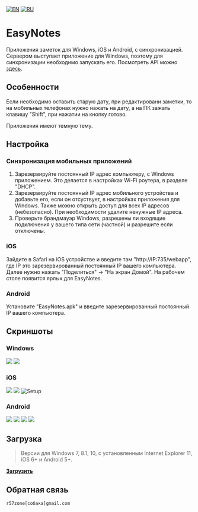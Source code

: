[![EN](https://user-images.githubusercontent.com/9499881/33184537-7be87e86-d096-11e7-89bb-f3286f752bc6.png)](https://github.com/r57zone/eNotes/) 
[![RU](https://user-images.githubusercontent.com/9499881/27683795-5b0fbac6-5cd8-11e7-929c-057833e01fb1.png)](https://github.com/r57zone/eNotes/blob/master/README.RU.md) 
# EasyNotes
Приложения заметок для Windows, iOS и Android, с синхронизацией. Сервером выступает приложение для Windows, поэтому для синхронизации необходимо запускать его. Посмотреть API можно [здесь](https://github.com/r57zone/eNotes/blob/master/API.md).

## Особенности
Если необходимо оставить старую дату, при редактировани заметки, то на мобильных телефонах нужно нажать на дату, а на ПК зажать клавишу "Shift", при нажатии на кнопку готово.


Приложения имеют темную тему.
## Настройка
### Синхронизация мобильных приложений
1. Зарезервируйте постоянный IP адрес компьютеру, с Windows приложением. Это делается в настройках Wi-Fi роутера, в разделе "DHCP".
2. Зарезервируйте постоянный IP адрес мобильного устройства и добавьте его, если он отсуствует, в настройках приложения для Windows. Также можно открыть доступ для всех IP адресов (небезопасно). При необходимости удалите ненужные IP адреса.
3. Проверьте брандмауэр Windows, разрешены ли входящие подключения у вашего типа сети (частной) и разрешите если отключены. 

### iOS
Зайдите в Safari на iOS устройстве и введите там "http://IP:735/webapp", где IP это зарезервированный постоянный IP вашего компьютера. Далее нужно нажать "Поделиться" -> "На экран Домой". На рабочем столе появится ярлык для EasyNotes.

### Android
Установите "EasyNotes.apk" и введите зарезервированный постоянный IP вашего компьютера.

## Скриншоты
### Windows
[![](https://user-images.githubusercontent.com/9499881/93087172-41ad3e00-f6a9-11ea-93b9-db93f3f8069e.PNG)](https://user-images.githubusercontent.com/9499881/54879010-b3f2e880-4e4d-11e9-8d46-3d983cb8495e.PNG)
[![](https://user-images.githubusercontent.com/9499881/93087171-41ad3e00-f6a9-11ea-9847-cc4e01de977c.PNG)](https://user-images.githubusercontent.com/9499881/93085355-7ec40100-f6a6-11ea-8a65-2cae4a206e33.PNG)

### iOS
![](https://user-images.githubusercontent.com/9499881/54878998-87d76780-4e4d-11e9-89ae-bd15ea494f73.PNG)
![](https://user-images.githubusercontent.com/9499881/54879001-9887dd80-4e4d-11e9-9618-5993cb06e93a.PNG)
![Setup](https://user-images.githubusercontent.com/9499881/54852962-d2e76280-4d07-11e9-841a-06d50fafb3c4.gif)

### Android
[![](https://user-images.githubusercontent.com/9499881/93085646-eb3f0000-f6a6-11ea-8323-a06e6f06fa65.png)](https://user-images.githubusercontent.com/9499881/93085457-a7e49180-f6a6-11ea-9b18-d87e9c7671ec.png)
[![](https://user-images.githubusercontent.com/9499881/93085644-eaa66980-f6a6-11ea-98f2-024ae3bb97ac.png)](https://user-images.githubusercontent.com/9499881/93085454-a74bfb00-f6a6-11ea-9825-ebbdd163cb92.png)
[![](https://user-images.githubusercontent.com/9499881/93085761-1b869e80-f6a7-11ea-9b36-7620790c43ab.png)](https://user-images.githubusercontent.com/9499881/93085547-c5b1f680-f6a6-11ea-8465-99fd70bb31b9.png)
[![](https://user-images.githubusercontent.com/9499881/93085759-1b869e80-f6a7-11ea-9868-07929effdac8.png)](https://user-images.githubusercontent.com/9499881/93085569-cea2c800-f6a6-11ea-96f9-2425c14b7aa7.png)

## Загрузка
>Версии для Windows 7, 8.1, 10, с установленным Internet Explorer 11, iOS 6+ и Android 5+.

**[Загрузить](https://github.com/r57zone/eNotes/releases)**
## Обратная связь
`r57zone[собака]gmail.com`